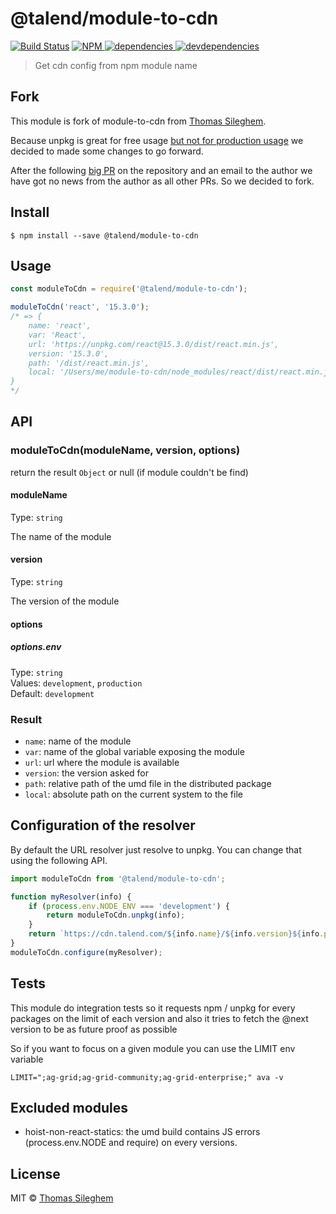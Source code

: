 # @talend/module-to-cdn

[![Build Status](https://travis-ci.org/toutpt/module-to-cdn.svg?branch=jmfrancois/chore/fork)](https://travis-ci.org/toutpt/module-to-cdn)
[![NPM][npm-icon] ][npm-url]
[![dependencies][dependencies-image] ][dependencies-url]
[![devdependencies][devdependencies-image] ][devdependencies-url]

[npm-icon]: https://img.shields.io/npm/v/@talend/module-to-cdn.svg
[npm-url]: https://npmjs.org/package/@talend/module-to-cdn
[travis-ci-image]: https://travis-ci.org/toutpt/module-to-cdn.svg?branch=jmfrancois/chore/fork
[travis-ci-url]: https://travis-ci.org/toutpt/module-to-cdn
[dependencies-image]: https://david-dm.org/toutpt/module-to-cdn/status.svg?path=packages/cmf
[dependencies-url]: https://david-dm.org/toutpt/module-to-cdn
[devdependencies-image]: https://david-dm.org/toutpt/module-to-cdn/dev-status.svg
[devdependencies-url]: https://david-dm.org/toutpt/module-to-cdn?type=dev


> Get cdn config from npm module name

## Fork

This module is fork of module-to-cdn from [Thomas Sileghem](http://mastilver.com).

Because unpkg is great for free usage [but not for production usage](https://kentcdodds.com/blog/unpkg-an-open-source-cdn-for-npm) we decided to made some changes to go forward.

After the following [big PR]() on the repository  and an email to the author we have got no news from the author as all other PRs. So we decided to fork.


## Install

```
$ npm install --save @talend/module-to-cdn
```


## Usage

```js
const moduleToCdn = require('@talend/module-to-cdn');

moduleToCdn('react', '15.3.0');
/* => {
    name: 'react',
    var: 'React',
    url: 'https://unpkg.com/react@15.3.0/dist/react.min.js',
    version: '15.3.0',
    path: '/dist/react.min.js',
    local: '/Users/me/module-to-cdn/node_modules/react/dist/react.min.js'
}
*/
```


## API

### moduleToCdn(moduleName, version, options)

return the result `Object` or null (if module couldn't be find)

#### moduleName

Type: `string`

The name of the module

#### version

Type: `string`

The version of the module

#### options

##### options.env

Type: `string`<br>
Values: `development`, `production`<br>
Default: `development`

### Result

* `name`: name of the module
* `var`: name of the global variable exposing the module
* `url`: url where the module is available
* `version`: the version asked for
* `path`: relative path of the umd file in the distributed package
* `local`: absolute path on the current system to the file

## Configuration of the resolver

By default the URL resolver just resolve to unpkg.
You can change that using the following API.

```javascript
import moduleToCdn from '@talend/module-to-cdn';

function myResolver(info) {
    if (process.env.NODE_ENV === 'development') {
        return moduleToCdn.unpkg(info);
    }
    return `https://cdn.talend.com/${info.name}/${info.version}${info.path}`;
}
moduleToCdn.configure(myResolver);
```

## Tests

This module do integration tests so it requests npm / unpkg for every packages on the limit of each version and also it tries to fetch the @next version to be as future proof as possible

So if you want to focus on a given module you can use the LIMIT env variable

```
LIMIT=";ag-grid;ag-grid-community;ag-grid-enterprise;" ava -v
```

## Excluded modules


* hoist-non-react-statics: the umd build contains JS errors (process.env.NODE and require) on every versions.



## License

MIT © [Thomas Sileghem](http://mastilver.com)

